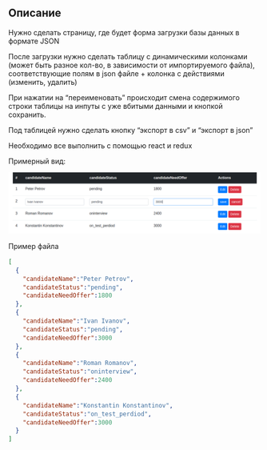 ## Описание

Нужно сделать страницу, где будет форма загрузки базы данных в формате JSON

После загрузки нужно  сделать таблицу с динамическими колонками (может быть разное кол-во, в зависимости от импортируемого файла), соответствующие полям в json файле + колонка с действиями (изменить, удалить)

При нажатии на “переименовать” происходит смена содержимого строки таблицы на инпуты с уже вбитыми данными и кнопкой сохранить. 

Под таблицей нужно сделать кнопку “экспорт в csv” и “экспорт в json”

Необходимо все выполнить с помощью react и redux 

Примерный вид:

![Пример](/screenshot.png)

Пример файла
```json
[
  {
    "candidateName":"Peter Petrov",
    "candidateStatus":"pending",
    "candidateNeedOffer":1800
  },
  {
    "candidateName":"Ivan Ivanov",
    "candidateStatus":"pending",
    "candidateNeedOffer":3000
  },
  {
    "candidateName":"Roman Romanov",
    "candidateStatus":"oninterview",
    "candidateNeedOffer":2400
  },
  {
    "candidateName":"Konstantin Konstantinov",
    "candidateStatus":"on_test_perdiod",
    "candidateNeedOffer":3000
  }
]
```
